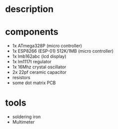 # description

# components

- 1x ATmega328P (micro controller)
- 1x ESP8266 (ESP-01) 512K/1MB (micro controller)
- 1x lmb162abc (lcd display)
- 1x lm1117t regulator
- 1x 16Mhz crystal oscillator
- 2x 22pf ceramic capacitor
- resistors
- some dot matrix PCB

# tools

- soldering iron
- Multimeter
